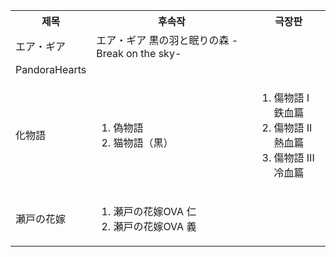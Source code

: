 <table border="0.25">
  <th>제목</th>
  <th>후속작</th>
  <th>극장판</th>
  <tr>
    <td>エア・ギア</td>
    <td>エア・ギア 黒の羽と眠りの森 -Break on the sky-</td>
    <td></td>
  </tr>
  <tr>
    <td>PandoraHearts</td>
    <td></td>
    <td></td>
  </tr>
  <tr>
    <td>化物語</td>
	  <td><ol><li>偽物語</li><li>猫物語（黒）</li></ol></td>
    <td><ol><li>傷物語 I 鉄血篇</li><li>傷物語 II 熱血篇</li><li>傷物語 III 冷血篇</li></ol></td>
	</tr>
  <tr>
	  <td>瀬戸の花嫁</td>
    <td><ol><li>瀬戸の花嫁OVA 仁</li><li>瀬戸の花嫁OVA 義</li></ol></td>
    <td></td>
	</tr>
</table>
